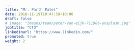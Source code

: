 ```yaml
---
title: "Mr. Parth Patel"
date: 2018-11-19T10:47:58+10:00
draft: false
# image: "images/team/peter-van-eijk-711986-unsplash.jpg"
jobtitle: "CTO"
linkedinurl: "https://www.linkedin.com/"
promoted: true
weight: 2
---
```



